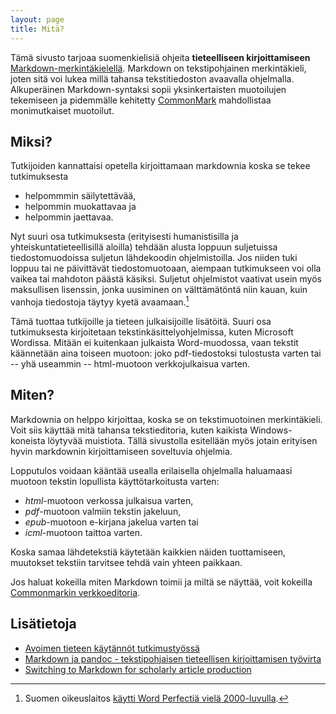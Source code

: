 ```yaml
---
layout: page
title: Mitä?
---
```


Tämä sivusto tarjoaa suomenkielisiä ohjeita **tieteelliseen kirjoittamiseen** [Markdown-merkintäkielellä](https://daringfireball.net/projects/markdown/). Markdown on tekstipohjainen merkintäkieli, joten sitä voi lukea millä tahansa tekstitiedoston avaavalla ohjelmalla. Alkuperäinen Markdown-syntaksi sopii yksinkertaisten muotoilujen tekemiseen ja pidemmälle kehitetty [CommonMark](http://commonmark.org/) mahdollistaa monimutkaiset muotoilut.

## Miksi?

Tutkijoiden kannattaisi opetella kirjoittamaan markdownia koska se tekee tutkimuksesta

* helpommmin säilytettävää,
* helpommin muokattavaa ja
* helpommin jaettavaa.

Nyt suuri osa tutkimuksesta (erityisesti humanistisilla ja yhteiskuntatieteellisillä aloilla) tehdään alusta loppuun suljetuissa tiedostomuodoissa suljetun lähdekoodin ohjelmistoilla. Jos niiden tuki loppuu tai ne päivittävät tiedostomuotoaan, aiempaan tutkimukseen voi olla vaikea tai mahdoton päästä käsiksi. Suljetut ohjelmistot vaativat usein myös maksullisen lisenssin, jonka uusiminen on välttämätöntä niin kauan, kuin vanhoja tiedostoja täytyy kyetä avaamaan.[^wp]

Tämä tuottaa tutkijoille ja tieteen julkaisijoille lisätöitä. Suuri osa tutkimuksesta kirjoitetaan tekstinkäsittelyohjelmissa, kuten Microsoft Wordissa. Mitään ei kuitenkaan julkaista Word-muodossa, vaan tekstit käännetään aina toiseen muotoon: joko pdf-tiedostoksi tulostusta varten tai -- yhä useammin -- html-muotoon verkkojulkaisua varten.

## Miten?

Markdownia on helppo kirjoittaa, koska se on tekstimuotoinen merkintäkieli. Voit siis käyttää mitä tahansa tekstieditoria, kuten kaikista Windows-koneista löytyvää muistiota. Tällä sivustolla esitellään myös jotain erityisen hyvin markdownin kirjoittamiseen soveltuvia ohjelmia.

Lopputulos voidaan kääntää usealla erilaisella ohjelmalla haluamaasi muotoon tekstin lopullista käyttötarkoitusta varten:

* *html*-muotoon verkossa julkaisua varten,
* *pdf*-muotoon valmiin tekstin jakeluun,
* *epub*-muotoon e-kirjana jakelua varten tai
* *icml*-muotoon taittoa varten.

Koska samaa lähdetekstiä käytetään kaikkien näiden tuottamiseen, muutokset tekstiin tarvitsee tehdä vain yhteen paikkaan.

Jos haluat kokeilla miten Markdown toimii ja miltä se näyttää, voit kokeilla [Commonmarkin verkkoeditoria](http://spec.commonmark.org/dingus/).

## Lisätietoja

* [Avoimen tieteen käytännöt tutkimustyössä]( http://markuskainu.fi/workshop/openscience2013/openscience2013_slides.html#/)
* [Markdown ja pandoc - tekstipohjaisen tieteellisen kirjoittamisen työvirta]( http://markuskainu.fi/tools/2013/10/15/markdown-pandoc-tieteellinen-teksti.html)
* [Switching to Markdown for scholarly article production](http://blogs.law.harvard.edu/pamphlet/2014/08/29/switching-to-markdown-for-scholarly-article-production/)

[^wp]: Suomen oikeuslaitos [käytti Word Perfectiä vielä 2000-luvulla](http://ruessmann.jura.uni-sb.de/grotius/Reports/Finnland.htm).


